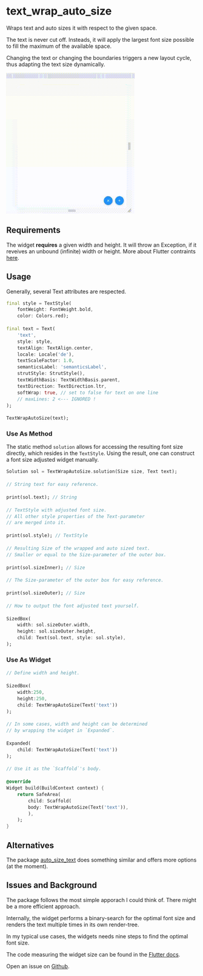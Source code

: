 # text_wrap_auto_size

Wraps text and auto sizes it with respect to the given space.

The text is never cut off. Insteads, it will apply the largest font size possible to fill the maximum of the available space.

Changing the text or changing the boundaries triggers a new layout cycle, thus adapting the text size dynamically.

![](screen-capture.gif)

## Requirements 

The widget **requires** a given width and height. It will throw an Exception, if it reveives an unbound (infinite) width or height. More about Flutter contraints [here](https://docs.flutter.dev/ui/layout/constraints).

## Usage

Generally, several Text attributes are respected.

```dart
final style = TextStyle(
    fontWeight: FontWeight.bold, 
    color: Colors.red);

final text = Text(
    'text',
    style: style,
    textAlign: TextAlign.center,
    locale: Locale('de'),
    textScaleFactor: 1.0,
    semanticsLabel: 'semanticsLabel',
    strutStyle: StrutStyle(),
    textWidthBasis: TextWidthBasis.parent,
    textDirection: TextDirection.ltr,
    softWrap: true, // set to false for text on one line
    // maxLines: 2 <--- IGNORED !
);

TextWrapAutoSize(text);
```

### Use As Method

The static method `solution` allows for accessing the resulting font size directly, which resides in the `TextStyle`. Using the result, one can construct a font size adjusted widget manually.

```dart
Solution sol = TextWrapAutoSize.solution(Size size, Text text);

// String text for easy reference.

print(sol.text); // String 

// TextStyle with adjusted font size.  
// All other style properties of the Text-parameter 
// are merged into it.

print(sol.style); // TextStyle 

// Resulting Size of the wrapped and auto sized text.
// Smaller or equal to the Size-parameter of the outer box.

print(sol.sizeInner); // Size

// The Size-parameter of the outer box for easy reference.

print(sol.sizeOuter); // Size

// How to output the font adjusted text yourself.

SizedBox(
    width: sol.sizeOuter.width,
    height: sol.sizeOuter.height,
    child: Text(sol.text, style: sol.style),
);
```

### Use As Widget



```dart
// Define width and height.

SizedBox(
    width:250,
    height:250,
    child: TextWrapAutoSize(Text('text'))
);

// In some cases, width and height can be determined 
// by wrapping the widget in `Expanded`.

Expanded(
    child: TextWrapAutoSize(Text('text'))
);

// Use it as the `Scaffold`'s body.

@override
Widget build(BuildContext context) {
    return SafeArea(
        child: Scaffold(
        body: TextWrapAutoSize(Text('text')),
        ),
    );
}
```

## Alternatives

The package [auto_size_text](https://pub.dev/packages/auto_size_text) does something similar and offers more options (at the moment).

## Issues and Background

The package follows the most simple apporach I could think of. There might be a more efficient approach.

Internally, the widget performs a binary-search for the optimal font size and renders the text multiple times in its own render-tree.

In my typical use cases, the widgets needs nine steps to find the optimal font size.

The code measuring the widget size can be found in the [Flutter docs](https://api.flutter.dev/flutter/widgets/BuildOwner-class.html).

Open an issue on [Github](https://github.com/xErik/text_wrap_auto_size/issues).